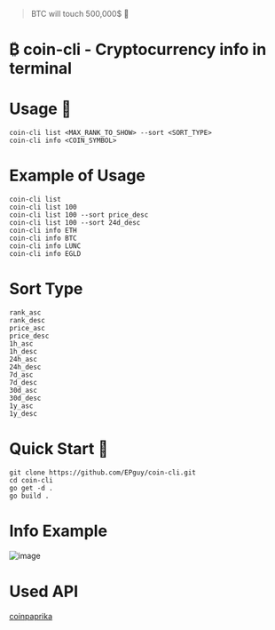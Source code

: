 > BTC will touch 500,000$ 🚀
# ₿ coin-cli - Cryptocurrency  info in terminal
# Usage 🧩
```coin-cli list <MAX_RANK_TO_SHOW> --sort <SORT_TYPE>```<br>
```coin-cli info <COIN_SYMBOL>```<br>

# Example of Usage
```coin-cli list```<br>
```coin-cli list 100```<br>
```coin-cli list 100 --sort price_desc```<br>
```coin-cli list 100 --sort 24d_desc```<br>
```coin-cli info ETH```<br>
```coin-cli info BTC```<br>
```coin-cli info LUNC```<br>
```coin-cli info EGLD```

# Sort Type
```rank_asc```<br>
```rank_desc```<br>
```price_asc```<br>
```price_desc```<br>
```1h_asc```<br>
```1h_desc```<br>
```24h_asc```<br>
```24h_desc```<br>
```7d_asc```<br>
```7d_desc```<br>
```30d_asc```<br>
```30d_desc```<br>
```1y_asc```<br>
```1y_desc```<br>

# Quick Start 🚀
```git clone https://github.com/EPguy/coin-cli.git``` <br>
```cd coin-cli```<br>
```go get -d .```<br>
```go build .```

# Info Example
![image](https://github.com/EPguy/coin-cli/assets/36794920/1041dd2c-15a8-4548-b1ef-7656b3444c30)

# Used API
[coinpaprika](https://api.coinpaprika.com/)
